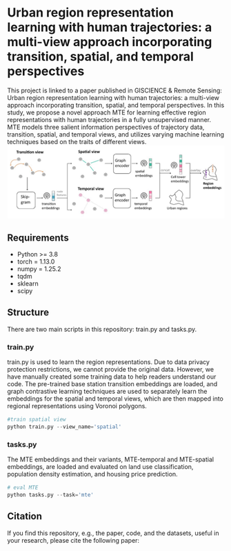 #  Urban region representation learning with human trajectories: a multi-view approach incorporating transition, spatial, and temporal perspectives
This project is linked to a paper published in GISCIENCE & Remote Sensing: Urban region representation learning with human trajectories: a multi-view approach incorporating transition, spatial, and temporal perspectives. In this study, we propose a novel approach MTE for learning effective region representations with human trajectories in a fully unsupervised manner. MTE models three salient information perspectives of trajectory data, transition, spatial, and temporal views, and utilizes varying machine learning techniques based on the traits of different views. 
  <img src="MTE.jpg">

## Requirements
  
- Python >= 3.8  
- torch = 1.13.0
- numpy = 1.25.2
- tqdm
- sklearn
- scipy

## Structure
There are two main scripts in this repository: train.py and tasks.py.

### train.py
train.py is used to learn the region representations. Due to data privacy protection restrictions, we cannot provide the original data. However, we have manually created some training data to help readers understand our code. The pre-trained base station transition embeddings are loaded, and graph contrastive learning techniques are used to separately learn the embeddings for the spatial and temporal views, which are then mapped into regional representations using Voronoi polygons.
  ```python
#train spatial view
python train.py --view_name='spatial'
```

### tasks.py
The MTE embeddings and their variants, MTE-temporal and MTE-spatial embeddings, are loaded and evaluated on land use classification, population density estimation, and housing price prediction.
  ```python
# eval MTE
python tasks.py --task='mte'
   ```
  
## Citation  
  If you find this repository, e.g., the paper, code, and the datasets, useful in your research, please cite the following paper:

